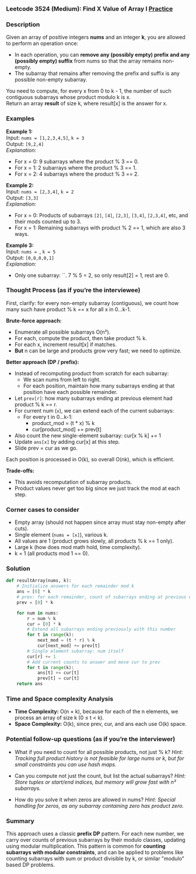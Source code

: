 ### Leetcode 3524 (Medium): Find X Value of Array I [Practice](https://leetcode.com/problems/find-x-value-of-array-i)

### Description  
Given an array of positive integers **nums** and an integer **k**, you are allowed to perform an operation once:  
- In each operation, you can **remove any (possibly empty) prefix and any (possibly empty) suffix** from nums so that the array remains non-empty.  
- The subarray that remains after removing the prefix and suffix is any possible non-empty subarray.

You need to compute, for every x from 0 to k - 1, the number of such contiguous subarrays whose product modulo k is x.  
Return an array **result** of size k, where result[x] is the answer for x.

### Examples  

**Example 1:**  
Input: `nums = [1,2,3,4,5]`, `k = 3`  
Output: `[9,2,4]`  
*Explanation:*
- For x = 0: 9 subarrays where the product % 3 == 0.
- For x = 1: 2 subarrays where the product % 3 == 1.
- For x = 2: 4 subarrays where the product % 3 == 2.

**Example 2:**  
Input: `nums = [2,3,4]`, `k = 2`  
Output: `[3,3]`  
*Explanation:*
- For x = 0: Products of subarrays `[2]`, `[4]`, `[2,3]`, `[3,4]`, `[2,3,4]`, etc, and their mods counted up to 3.
- For x = 1: Remaining subarrays with product % 2 == 1, which are also 3 ways.

**Example 3:**  
Input: `nums = `, `k = 5`  
Output: `[0,0,0,0,1]`  
*Explanation:*
- Only one subarray: ``. 7 % 5 = 2, so only result[2] = 1, rest are 0.

### Thought Process (as if you’re the interviewee)  

First, clarify: for every non-empty subarray (contiguous), we count how many such have product % k == x for all x in 0...k-1.

**Brute-force approach:**  
- Enumerate all possible subarrays O(n²).
- For each, compute the product, then take product % k.
- For each x, increment result[x] if matches.
- **But** n can be large and products grow very fast; we need to optimize.

**Better approach (DP / prefix):**  
- Instead of recomputing product from scratch for each subarray:
    - We scan nums from left to right.
    - For each position, maintain how many subarrays ending at that position have each possible remainder.
- Let `prev[r]`: how many subarrays ending at previous element had product % k == r.
- For current num (`x`), we can extend each of the current subarrays:
    - For every t in 0...k-1:
        - product_mod = (t * x) % k
        - cur[product_mod] += prev[t]
- Also count the new single-element subarray: cur[x % k] += 1
- Update `ans[x]` by adding cur[x] at this step.
- Slide prev = cur as we go.

Each position is processed in O(k), so overall O(nk), which is efficient.

**Trade-offs:**  
- This avoids recomputation of subarray products.
- Product values never get too big since we just track the mod at each step.

### Corner cases to consider  
- Empty array (should not happen since array must stay non-empty after cuts).
- Single element (`nums = [x]`), various k.
- All values are 1 (product grows slowly, all products % k == 1 only).
- Large k (how does mod math hold, time complexity).
- k = 1 (all products mod 1 == 0).

### Solution

```python
def resultArray(nums, k):
    # Initialize answers for each remainder mod k
    ans = [0] * k
    # prev: for each remainder, count of subarrays ending at previous element
    prev = [0] * k

    for num in nums:
        r = num % k
        cur = [0] * k
        # Extend all subarrays ending previously with this number
        for t in range(k):
            next_mod = (t * r) % k
            cur[next_mod] += prev[t]
        # Single element subarray: num itself
        cur[r] += 1
        # Add current counts to answer and move cur to prev
        for t in range(k):
            ans[t] += cur[t]
            prev[t] = cur[t]
    return ans
```

### Time and Space complexity Analysis  

- **Time Complexity:** O(n × k), because for each of the n elements, we process an array of size k (0 ≤ t < k).
- **Space Complexity:** O(k), since prev, cur, and ans each use O(k) space.

### Potential follow-up questions (as if you’re the interviewer)  

- What if you need to count for all possible products, not just % k?
  *Hint: Tracking full product history is not feasible for large nums or k, but for small constraints you can use hash maps.*

- Can you compute not just the count, but list the actual subarrays?
  *Hint: Store tuples or start/end indices, but memory will grow fast with n² subarrays.*

- How do you solve it when zeros are allowed in nums?
  *Hint: Special handling for zeros, as any subarray containing zero has product zero.*

### Summary
This approach uses a classic **prefix DP** pattern. For each new number, we carry over counts of previous subarrays by their modulo classes, updating using modular multiplication. This pattern is common for **counting subarrays with modular constraints**, and can be applied to problems like counting subarrays with sum or product divisible by k, or similar "modulo" based DP problems.
